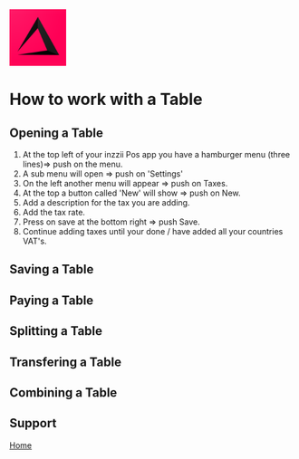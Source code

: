 <img src="../Assets/Pictures/play_store_512.png" alt="inzzii logo" width="100"/>

# How to work with a Table


## Opening a Table

1. At the top left of your inzzii Pos app you have a hamburger menu (three lines)=> push on the menu.
2. A sub menu will open => push on 'Settings'
3. On the left another menu will appear => push on Taxes. 
4. At the top a button called 'New' will show => push on New.
5. Add a description for the tax you are adding.
6. Add the tax rate.
7. Press on save at the bottom right => push Save.
8. Continue adding taxes until your done / have added all your countries VAT's. 

## Saving a Table

## Paying a Table

## Splitting a Table

## Transfering a Table

## Combining a Table

## Support
[Home](../index.md)